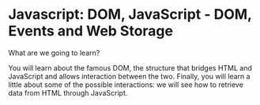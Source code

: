 # Javascript: DOM, JavaScript - DOM, Events and Web Storage

What are we going to learn?

You will learn about the famous DOM, the structure that bridges HTML and JavaScript and allows interaction between the two. Finally, you will learn a little about some of the possible interactions: we will see how to retrieve data from HTML through JavaScript.